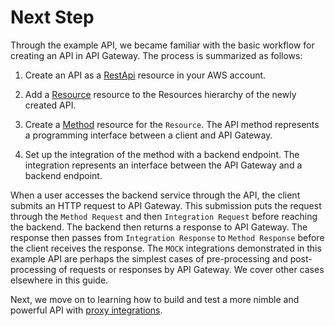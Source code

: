 # Next Step<a name="api-gateway-create-api-from-example-next"></a>

Through the example API, we became familiar with the basic workflow for creating an API in API Gateway\. The process is summarized as follows:

1. Create an API as a [RestApi](https://docs.aws.amazon.com/apigateway/api-reference/resource/rest-api/) resource in your AWS account\.

1. Add a [Resource](https://docs.aws.amazon.com/apigateway/api-reference/resource/resource/) resource to the Resources hierarchy of the newly created API\.

1. Create a [Method](https://docs.aws.amazon.com/apigateway/api-reference/resource/method/) resource for the `Resource`\. The API method represents a programming interface between a client and API Gateway\.

1. Set up the integration of the method with a backend endpoint\. The integration represents an interface between the API Gateway and a backend endpoint\.

 When a user accesses the backend service through the API, the client submits an HTTP request to API Gateway\. This submission puts the request through the `Method Request` and then `Integration Request` before reaching the backend\. The backend then returns a response to API Gateway\. The response then passes from `Integration Response` to `Method Response` before the client receives the response\. The `MOCK` integrations demonstrated in this example API are perhaps the simplest cases of pre\-processing and post\-processing of requests or responses by API Gateway\. We cover other cases elsewhere in this guide\. 

 Next, we move on to learning how to build and test a more nimble and powerful API with [proxy integrations](set-up-lambda-proxy-integrations.md#api-gateway-create-api-as-simple-proxy)\. 
